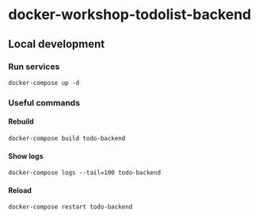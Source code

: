 # docker-workshop-todolist-backend

## Local development

### Run services

```
docker-compose up -d
```

### Useful commands

#### Rebuild

```
docker-compose build todo-backend
```

#### Show logs
```
docker-compose logs --tail=100 todo-backend
```

#### Reload
```
docker-compose restart todo-backend
```
